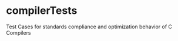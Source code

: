 compilerTests
=============

Test Cases for standards compliance and optimization behavior of C Compilers
